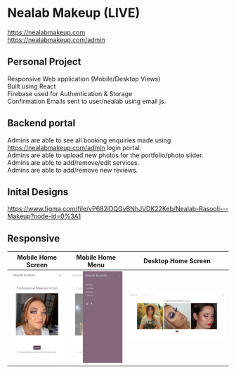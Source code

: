 # Nealab Makeup (LIVE)
https://nealabmakeup.com  
https://nealabmakeup.com/admin  
 

## Personal Project
Responsive Web application (Mobile/Desktop Views)  
Built using React  
Firebase used for Authentication & Storage  
Confirmation Emails sent to user/nealab using email js.  

## Backend portal
Admins are able to see all booking enquiries made using https://nealabmakeup.com/admin login portal.    
Admins are able to upload new photos for the portfolio/photo slider.   
Admins are able to add/remove/edit services.  
Admins are able to add/remove new reviews.  

## Inital Designs
https://www.figma.com/file/vP682iDQGvBNhJVDK22Keb/Nealab-Rasooli---Makeup?node-id=0%3A1 

## Responsive
 
Mobile Home Screen             |  Mobile Home Menu | Desktop Home Screen 
:-------------------------:|:-------------------------:|:-------------------------:
<img src="screenshots/MobileHome.jpg" alt="drawing" width="200"/>    |  <img src="screenshots/MobileMenu.jpg" alt="drawing" width="200"/> | <img src="screenshots/DesktopHomeScreen.png" alt="drawing" width="400"/>



